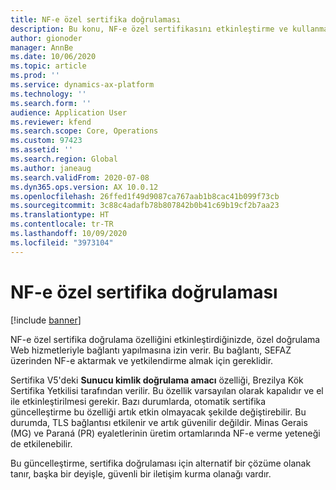 ```yaml
---
title: NF-e özel sertifika doğrulaması
description: Bu konu, NF-e özel sertifikasını etkinleştirme ve kullanma hakkında bilgi sağlar.
author: gionoder
manager: AnnBe
ms.date: 10/06/2020
ms.topic: article
ms.prod: ''
ms.service: dynamics-ax-platform
ms.technology: ''
ms.search.form: ''
audience: Application User
ms.reviewer: kfend
ms.search.scope: Core, Operations
ms.custom: 97423
ms.assetid: ''
ms.search.region: Global
ms.author: janeaug
ms.search.validFrom: 2020-07-08
ms.dyn365.ops.version: AX 10.0.12
ms.openlocfilehash: 26ffed1f49d9087ca767aab1b8cac41b099f73cb
ms.sourcegitcommit: 3c88c4adafb78b807842b0b41c69b19cf2b7aa23
ms.translationtype: HT
ms.contentlocale: tr-TR
ms.lasthandoff: 10/09/2020
ms.locfileid: "3973104"
---
```

# <a name="nf-e-custom-certificate-validation"></a>NF-e özel sertifika doğrulaması

[!include [banner](../includes/banner.md)]

NF-e özel sertifika doğrulama özelliğini etkinleştirdiğinizde, özel doğrulama Web hizmetleriyle bağlantı yapılmasına izin verir. Bu bağlantı, SEFAZ üzerinden NF-e aktarmak ve yetkilendirme almak için gereklidir.

Sertifika V5'deki **Sunucu kimlik doğrulama amacı** özelliği, Brezilya Kök Sertifika Yetkilisi tarafından verilir. Bu özellik varsayılan olarak kapalıdır ve el ile etkinleştirilmesi gerekir. Bazı durumlarda, otomatik sertifika güncelleştirme bu özelliği artık etkin olmayacak şekilde değiştirebilir. Bu durumda, TLS bağlantısı etkilenir ve artık güvenilir değildir. Minas Gerais (MG) ve Paraná (PR) eyaletlerinin üretim ortamlarında NF-e verme yeteneği de etkilenebilir.

Bu güncelleştirme, sertifika doğrulaması için alternatif bir çözüme olanak tanır, başka bir deyişle, güvenli bir iletişim kurma olanağı vardır.


